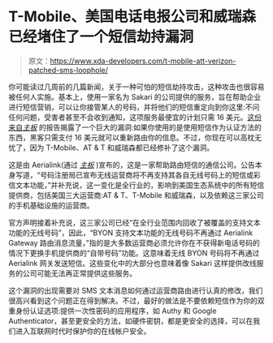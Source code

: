 # T-Mobile、美国电话电报公司和威瑞森已经堵住了一个短信劫持漏洞

> 原文：<https://www.xda-developers.com/t-mobile-att-verizon-patched-sms-loophole/>

你可能读过几周前的几篇新闻，关于一种可怕的短信劫持攻击，这种攻击也很容易被任何人实施。基本上，使用一家名为 Sakari 的公司提供的服务，旨在帮助企业进行短信营销，可以让你接管某人的号码，并将他们的短信重定向到你这里:不问任何问题，受害者甚至不会收到通知，这项服务最便宜的计划只需 16 美元。[这份来自*主板*](https://www.vice.com/en/article/y3g8wb/hacker-got-my-texts-16-dollars-sakari-netnumber) 的报告揭露了一个巨大的漏洞:如果你使用的是使用短信作为认证方法的东西，黑客只需支付 16 美元就可以重新路由你的信息。不过，你现在可以高枕无忧了，因为 T-Mobile、AT & T 和威瑞森都已经修补了这个漏洞。

这是由 Aerialink(通过 [*主板*](https://www.vice.com/en/article/5dp7ad/tmobile-verizon-att-sms-hijack-change) )宣布的，这是一家帮助路由短信的通信公司。公告本身写道，“号码注册局已宣布无线运营商将不再支持其各自无线号码上的短信或彩信文本功能，”并补充说，这一变化是全行业的，影响到美国生态系统中的所有短信提供商，包括美国三大运营商:AT & T、T-Mobile 和威瑞森，以及依赖这三家公司的手机基础设施的运营商。

官方声明接着补充说，这三家公司已经“在全行业范围内回收了被覆盖的支持文本功能的无线号码”，因此，“BYON 支持文本功能的无线号码不再通过 Aerialink Gateway 路由消息流量，”指的是大多数运营商必须允许你在不获得新电话号码的情况下更换手机提供商的“自带号码”功能。这意味着无线 BYON 号码将不再通过 Aerialink 网关发送短信。这些变化中的大部分也意味着像 Sakari 这样提供改线服务的公司可能无法再正常提供这些服务。

这个漏洞的出现需要对 SMS 文本消息如何通过运营商路由进行认真的修改，我们很高兴看到这个问题正在得到解决。不过，最好的做法是不要依赖短信作为你的双重身份认证选项:提供一次性密码的应用程序，如 Authy 和 Google Authenticator，甚至更安全的方法，如硬件密钥，都是更安全的选择，可以在我们进入互联网时代时保护你的在线帐户安全。